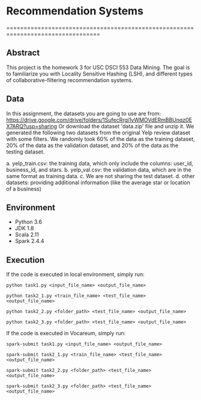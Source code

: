 # Recommendation Systems
=================================================================================

## Abstract
This project is the homework 3 for USC DSCI 553 Data Mining.
The goal is to familiarize you with Locality Sensitive
Hashing (LSH), and different types of collaborative-filtering recommendation systems.

## Data
In this assignment, the datasets you are going to use are from:
https://drive.google.com/drive/folders/1SufecRrgj1yWMOVdERmBBUnqz0EX7ARQ?usp=sharing
Or download the dataset 'data.zip' file and unzip it.
We generated the following two datasets from the original Yelp review dataset with some filters. We
randomly took 60% of the data as the training dataset, 20% of the data as the validation dataset, and
20% of the data as the testing dataset.

a. yelp_train.csv: the training data, which only include the columns: user_id, business_id, and stars.
b. yelp_val.csv: the validation data, which are in the same format as training data.
c. We are not sharing the test dataset.
d. other datasets: providing additional information (like the average star or location of a business)


## Environment
- Python 3.6
- JDK 1.8
- Scala 2.11
- Spark 2.4.4

## Execution
If the code is executed in local environment, simply run:

```console
python task1.py <input_file_name> <output_file_name>

python task2_1.py <train_file_name> <test_file_name> <output_file_name>

python task2_2.py <folder_path> <test_file_name> <output_file_name>

python task2_3.py <folder_path> <test_file_name> <output_file_name>
```

If the code is executed in Vocareum, simply run:

```console
spark-submit task1.py <input_file_name> <output_file_name>

spark-submit task2_1.py <train_file_name> <test_file_name> <output_file_name>

spark-submit task2_2.py <folder_path> <test_file_name> <output_file_name>

spark-submit task2_3.py <folder_path> <test_file_name> <output_file_name>
```
